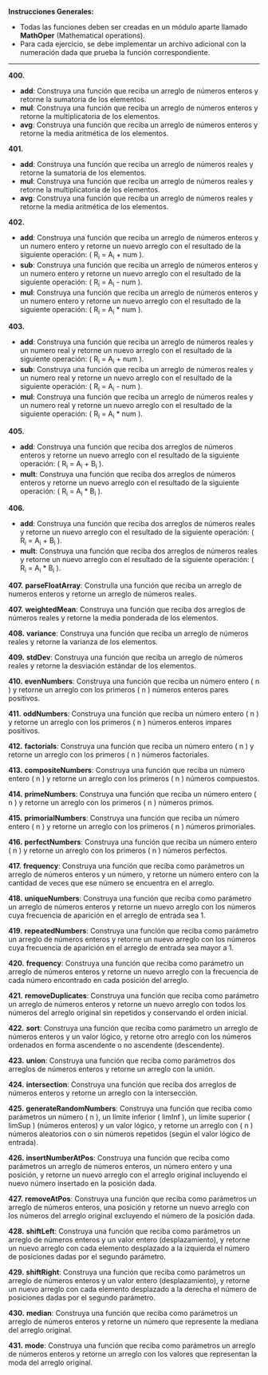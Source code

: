 **Instrucciones Generales:**

- Todas las funciones deben ser creadas en un módulo aparte llamado **MathOper** (Mathematical operations).
- Para cada ejercicio, se debe implementar un archivo adicional con la numeración dada que prueba la función correspondiente.

---

**400.** 
- **add**: Construya una función que reciba un arreglo de números enteros y retorne la sumatoria de los elementos.
- **mul**: Construya una función que reciba un arreglo de números enteros y retorne la multiplicatoria de los elementos.
- **avg**: Construya una función que reciba un arreglo de números enteros y retorne la media aritmética de los elementos.

**401.** 
- **add**: Construya una función que reciba un arreglo de números reales y retorne la sumatoria de los elementos.
- **mul**: Construya una función que reciba un arreglo de números reales y retorne la multiplicatoria de los elementos.
- **avg**: Construya una función que reciba un arreglo de números reales y retorne la media aritmética de los elementos.

**402.**
- **add**: Construya una función que reciba un arreglo de números enteros y un numero entero y retorne un nuevo arreglo con el resultado de la siguiente operación: \( R<sub>i</sub> = A<sub>i</sub> + num \).
- **sub**: Construya una función que reciba un arreglo de números enteros y un numero entero y retorne un nuevo arreglo con el resultado de la siguiente operación: \( R<sub>i</sub> = A<sub>i</sub> - num \).
- **mul**: Construya una función que reciba un arreglo de números enteros y un numero entero y retorne un nuevo arreglo con el resultado de la siguiente operación: \( R<sub>i</sub> = A<sub>i</sub> * num \).

**403.**
- **add**: Construya una función que reciba un arreglo de números reales y un numero real y retorne un nuevo arreglo con el resultado de la siguiente operación: \( R<sub>i</sub> = A<sub>i</sub> + num \).
- **sub**: Construya una función que reciba un arreglo de números reales y un numero real y retorne un nuevo arreglo con el resultado de la siguiente operación: \( R<sub>i</sub> = A<sub>i</sub> - num \).
- **mul**: Construya una función que reciba un arreglo de números reales y un numero real y retorne un nuevo arreglo con el resultado de la siguiente operación: \( R<sub>i</sub> = A<sub>i</sub> * num \).

**405.** 
- **add**: Construya una función que reciba dos arreglos de números enteros y retorne un nuevo arreglo con el resultado de la siguiente operación: \( R<sub>i</sub> = A<sub>i</sub> + B<sub>i</sub> \).
- **mult**: Construya una función que reciba dos arreglos de números enteros y retorne un nuevo arreglo con el resultado de la siguiente operación: \( R<sub>i</sub> = A<sub>i</sub> * B<sub>i</sub> \).

**406.** 
- **add**: Construya una función que reciba dos arreglos de números reales y retorne un nuevo arreglo con el resultado de la siguiente operación: \( R<sub>i</sub> = A<sub>i</sub> + B<sub>i</sub> \).
- **mult**: Construya una función que reciba dos arreglos de números reales y retorne un nuevo arreglo con el resultado de la siguiente operación: \( R<sub>i</sub> = A<sub>i</sub> * B<sub>i</sub> \).

**407.** **parseFloatArray**: Construlla una función que reciba un arreglo de numeros enteros y retorne un arreglo de números reales.

**407.** **weightedMean**: Construya una función que reciba dos arreglos de números reales y retorne la media ponderada de los elementos.

**408.** **variance**: Construya una función que reciba un arreglo de números reales y retorne la varianza de los elementos.

**409.** **stdDev**: Construya una función que reciba un arreglo de números reales y retorne la desviación estándar de los elementos.

**410.** **evenNumbers**: Construya una función que reciba un número entero \( n \) y retorne un arreglo con los primeros \( n \) números enteros pares positivos.

**411.** **oddNumbers**: Construya una función que reciba un número entero \( n \) y retorne un arreglo con los primeros \( n \) números enteros impares positivos.

**412.** **factorials**: Construya una función que reciba un número entero \( n \) y retorne un arreglo con los primeros \( n \) números factoriales.

**413.** **compositeNumbers**: Construya una función que reciba un número entero \( n \) y retorne un arreglo con los primeros \( n \) números compuestos.

**414.** **primeNumbers**: Construya una función que reciba un número entero \( n \) y retorne un arreglo con los primeros \( n \) números primos.

**415.** **primorialNumbers**: Construya una función que reciba un número entero \( n \) y retorne un arreglo con los primeros \( n \) números primoriales.

**416.** **perfectNumbers**: Construya una función que reciba un número entero \( n \) y retorne un arreglo con los primeros \( n \) números perfectos.

**417.** **frequency**: Construya una función que reciba como parámetros un arreglo de números enteros y un número, y retorne un número entero con la cantidad de veces que ese número se encuentra en el arreglo.

**418.** **uniqueNumbers**: Construya una función que reciba como parámetro un arreglo de números enteros y retorne un nuevo arreglo con los números cuya frecuencia de aparición en el arreglo de entrada sea 1.

**419.** **repeatedNumbers**: Construya una función que reciba como parámetro un arreglo de números enteros y retorne un nuevo arreglo con los números cuya frecuencia de aparición en el arreglo de entrada sea mayor a 1.

**420.** **frequency**: Construya una función que reciba como parámetro un arreglo de números enteros y retorne un nuevo arreglo con la frecuencia de cada número encontrado en cada posición del arreglo.

**421.** **removeDuplicates**: Construya una función que reciba como parámetro un arreglo de números enteros y retorne un nuevo arreglo con todos los números del arreglo original sin repetidos y conservando el orden inicial.

**422.** **sort**: Construya una función que reciba como parámetro un arreglo de números enteros y un valor lógico, y retorne otro arreglo con los números ordenados en forma ascendente o no ascendente (descendente).

**423.** **union**: Construya una función que reciba como parámetros dos arreglos de números enteros y retorne un arreglo con la unión.

**424.** **intersection**: Construya una función que reciba dos arreglos de números enteros y retorne un arreglo con la intersección.

**425.** **generateRandomNumbers**: Construya una función que reciba como parámetros un número \( n \), un límite inferior \( limInf \), un límite superior \( limSup \) (números enteros) y un valor lógico, y retorne un arreglo con \( n \) números aleatorios con o sin números repetidos (según el valor lógico de entrada).

**426.** **insertNumberAtPos**: Construya una función que reciba como parámetros un arreglo de números enteros, un número entero y una posición, y retorne un nuevo arreglo con el arreglo original incluyendo el nuevo número insertado en la posición dada.

**427.** **removeAtPos**: Construya una función que reciba como parámetros un arreglo de números enteros, una posición y retorne un nuevo arreglo con los números del arreglo original excluyendo el número de la posición dada.

**428.** **shiftLeft**: Construya una función que reciba como parámetros un arreglo de números enteros y un valor entero (desplazamiento), y retorne un nuevo arreglo con cada elemento desplazado a la izquierda el número de posiciones dadas por el segundo parámetro.

**429.** **shiftRight**: Construya una función que reciba como parámetros un arreglo de números enteros y un valor entero (desplazamiento), y retorne un nuevo arreglo con cada elemento desplazado a la derecha el número de posiciones dadas por el segundo parámetro.

**430.** **median**: Construya una función que reciba como parámetros un arreglo de números enteros y retorne un número que represente la mediana del arreglo original.

**431.** **mode**: Construya una función que reciba como parámetros un arreglo de números enteros y retorne un arreglo con los valores que representan la moda del arreglo original.

